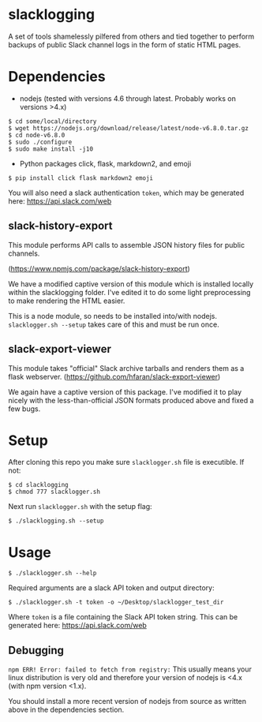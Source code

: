 # slacklogging

A set of tools shamelessly pilfered from others and tied together to perform backups of public Slack channel logs in the form of static HTML pages.

# Dependencies

* nodejs (tested with versions 4.6 through latest. Probably works on versions >4.x)

```
$ cd some/local/directory
$ wget https://nodejs.org/download/release/latest/node-v6.8.0.tar.gz
$ cd node-v6.8.0
$ sudo ./configure
$ sudo make install -j10
```

* Python packages click, flask, markdown2, and emoji

```
$ pip install click flask markdown2 emoji
```

You will also need a slack authentication `token`, which may be generated here: https://api.slack.com/web

slack-history-export
--------------------

This module performs API calls to assemble JSON history files for public channels.

(https://www.npmjs.com/package/slack-history-export)

We have a modified captive version of this module which is installed locally within the slacklogging folder.
I've edited it to do some light preprocessing to make rendering the HTML easier.

This is a node module, so needs to be installed into/with nodejs. `slacklogger.sh --setup` takes care of this and must be run once.


slack-export-viewer
--------------------

This module takes "official" Slack archive tarballs and renders them as a flask webserver.
(https://github.com/hfaran/slack-export-viewer)

We again have a captive version of this package. I've modified it to play nicely with the
less-than-official JSON formats produced above and fixed a few bugs.


# Setup

After cloning this repo you make sure `slacklogger.sh` file is executible. If not:

```
$ cd slacklogging
$ chmod 777 slacklogger.sh
```

Next run `slacklogger.sh` with the setup flag:

```
$ ./slacklogging.sh --setup
```

# Usage

```
$ ./slacklogger.sh --help
```

Required arguments are a slack API token and output directory:

```
$ ./slacklogger.sh -t token -o ~/Desktop/slacklogger_test_dir
```

Where `token` is a file containing the Slack API token string.
This can be generated here: https://api.slack.com/web

Debugging
---------

`npm ERR! Error: failed to fetch from registry:`
This usually means your linux distribution is very old and therefore your version of nodejs is <4.x (with npm version <1.x).

You should install a more recent version of nodejs from source as written above in the dependencies section.



